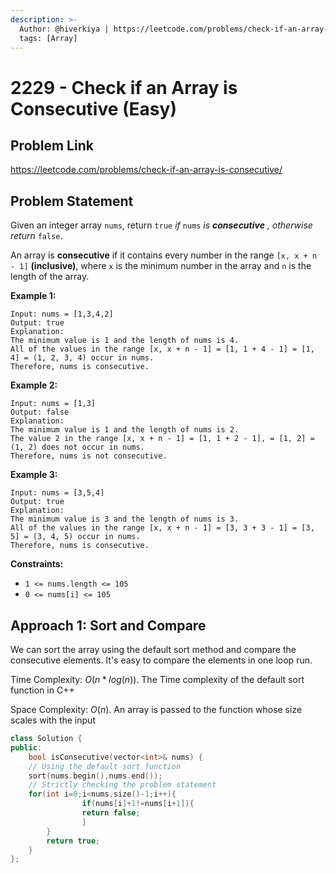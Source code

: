 ```yaml
---
description: >-
  Author: @hiverkiya | https://leetcode.com/problems/check-if-an-array-is-consecutive/
  tags: [Array]
---
```


# 2229 - Check if an Array is Consecutive (Easy)

## Problem Link

https://leetcode.com/problems/check-if-an-array-is-consecutive/

## Problem Statement

Given an integer array `nums`, return `true` _if_ `nums` _is_ **_consecutive_** _, otherwise return_ `false`.

An array is **consecutive** if it contains every number in the range `[x, x + n - 1]` **(inclusive)**, where `x` is the minimum number in the array and `n` is the length of the array.

**Example 1:**

```
Input: nums = [1,3,4,2]
Output: true
Explanation:
The minimum value is 1 and the length of nums is 4.
All of the values in the range [x, x + n - 1] = [1, 1 + 4 - 1] = [1, 4] = (1, 2, 3, 4) occur in nums.
Therefore, nums is consecutive.
```

**Example 2:**

```
Input: nums = [1,3]
Output: false
Explanation:
The minimum value is 1 and the length of nums is 2.
The value 2 in the range [x, x + n - 1] = [1, 1 + 2 - 1], = [1, 2] = (1, 2) does not occur in nums.
Therefore, nums is not consecutive.
```
**Example 3:**
```
Input: nums = [3,5,4]
Output: true
Explanation:
The minimum value is 3 and the length of nums is 3.
All of the values in the range [x, x + n - 1] = [3, 3 + 3 - 1] = [3, 5] = (3, 4, 5) occur in nums.
Therefore, nums is consecutive.
```

**Constraints:**

- `1 <= nums.length <= 105`
- `0 <= nums[i] <= 105`

## Approach 1: Sort and Compare

We can sort the array using the default sort method and compare the consecutive elements. It's easy to compare the elements in one loop run.

Time Complexity: $O(n*log(n))$. The Time complexity of the default sort function in C++

Space Complexity: $O(n)$. An array is passed to the function whose size scales with the input

<Tabs>
<TabItem value="cpp" label="C++">
<SolutionAuthor name="@hiverkiya"/>

```cpp
class Solution {
public:
    bool isConsecutive(vector<int>& nums) {
    // Using the default sort function   
    sort(nums.begin(),nums.end());
    // Strictly checking the problem statement
    for(int i=0;i<nums.size()-1;i++){
                if(nums[i]+1!=nums[i+1]){
                return false;
                }
        }
        return true;
    }
};
```

</TabItem>
</Tabs>